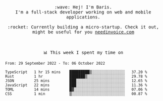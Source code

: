 <p align="center">
  <br><br>
  <samp>
    :wave: Hej! I'm Baris.
    <br>I'm a full-stack developer working on web and mobile applications.
       <br><br>:rocket: Currently building a micro-startup. Check it out, might be useful for you <a href="https://needinvoice.com/" target="_blank">needinvoice.com</a>

  </samp>
 <br><br><br>
</p>
<p align=center><samp>📊  This week I spent my time on</samp></p>


<!--START_SECTION:waka-->

```text
From: 29 September 2022 - To: 06 October 2022

TypeScript   1 hr 15 mins    █████████▒░░░░░░░░░░░░░░░   37.20 %
Rust         1 hr            ███████▒░░░░░░░░░░░░░░░░░   29.78 %
JSON         25 mins         ███░░░░░░░░░░░░░░░░░░░░░░   12.65 %
JavaScript   22 mins         ███░░░░░░░░░░░░░░░░░░░░░░   11.36 %
TOML         14 mins         █▓░░░░░░░░░░░░░░░░░░░░░░░   07.06 %
CSS          1 min           ▒░░░░░░░░░░░░░░░░░░░░░░░░   00.87 %
```

<!--END_SECTION:waka-->


